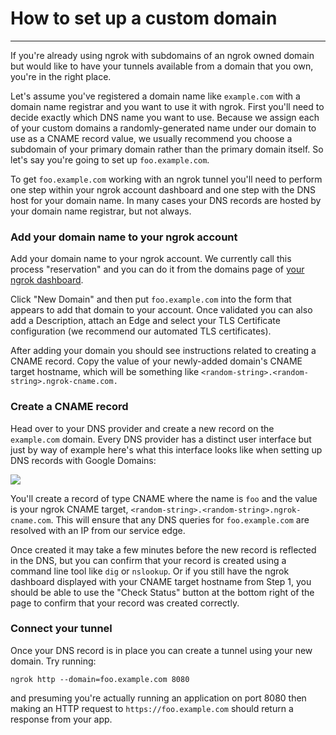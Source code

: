 
# How to set up a custom domain
-----------------------------

If you're already using ngrok with subdomains of an ngrok owned domain but would like to have your tunnels available from a domain that you own, you're in the right place.

Let's assume you've registered a domain name like `example.com` with a domain name registrar and you want to use it with ngrok. First you'll need to decide exactly which DNS name you want to use. Because we assign each of your custom domains a randomly-generated name under our domain to use as a CNAME record value, we usually recommend you choose a subdomain of your primary domain rather than the primary domain itself. So let's say you're going to set up `foo.example.com`.

To get `foo.example.com` working with an ngrok tunnel you'll need to perform one step within your ngrok account dashboard and one step with the DNS host for your domain name. In many cases your DNS records are hosted by your domain name registrar, but not always.

### Add your domain name to your ngrok account

Add your domain name to your ngrok account. We currently call this process "reservation" and you can do it from the domains page of [your ngrok dashboard](https://dashboard.ngrok.com/cloud-edge/domains).

Click "New Domain" and then put `foo.example.com` into the form that appears to add that domain to your account. Once validated you can also add a Description, attach an Edge and select your TLS Certificate configuration (we recommend our automated TLS certificates).

After adding your domain you should see instructions related to creating a CNAME record. Copy the value of your newly-added domain's CNAME target hostname, which will be something like `<random-string>.<random-string>.ngrok-cname.com.`

### Create a CNAME record

Head over to your DNS provider and create a new record on the `example.com` domain. Every DNS provider has a distinct user interface but just by way of example here's what this interface looks like when setting up DNS records with Google Domains:

![](/img/docs/customdomain-img1.png)

You'll create a record of type CNAME where the name is `foo` and the value is your ngrok CNAME target, `<random-string>.<random-string>.ngrok-cname.com`. This will ensure that any DNS queries for `foo.example.com` are resolved with an IP from our service edge.

Once created it may take a few minutes before the new record is reflected in the DNS, but you can confirm that your record is created using a command line tool like `dig` or `nslookup`. Or if you still have the ngrok dashboard displayed with your CNAME target hostname from Step 1, you should be able to use the "Check Status" button at the bottom right of the page to confirm that your record was created correctly.

### Connect your tunnel

Once your DNS record is in place you can create a tunnel using your new domain. Try running:

`ngrok http --domain=foo.example.com 8080`

and presuming you're actually running an application on port 8080 then making an HTTP request to `https://foo.example.com` should return a response from your app.
